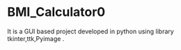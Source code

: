 # BMI_Calculator0
It is a GUI based project developed in python using library tkinter,ttk,Pyimage .
